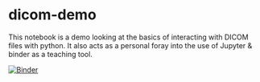 # dicom-demo

This notebook is a demo looking at the basics of interacting with DICOM files with python. It also acts as a personal foray into the use of Jupyter & binder as a teaching tool.

[![Binder](https://mybinder.org/badge_logo.svg)](https://mybinder.org/v2/gh/alasdairrutherford/dicom-demo/main)
